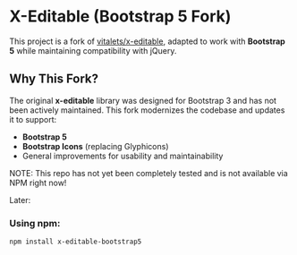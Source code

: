 # X-Editable (Bootstrap 5 Fork)

This project is a fork of [vitalets/x-editable](https://github.com/vitalets/x-editable), adapted to work with **Bootstrap 5** while maintaining compatibility with jQuery.

## Why This Fork?
The original **x-editable** library was designed for Bootstrap 3 and has not been actively maintained. This fork modernizes the codebase and updates it to support:

- **Bootstrap 5** 
- **Bootstrap Icons** (replacing Glyphicons)
- General improvements for usability and maintainability

NOTE: This repo has not yet been completely tested and is not available via NPM right now!

Later: 
### Using npm:
```sh
npm install x-editable-bootstrap5
```
